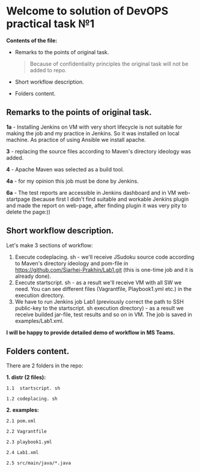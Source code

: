 # Welcome to solution of DevOPS practical task №1

**Contents of the file:**

- Remarks to the points of original task.
	> Because of confidentiality principles the original task will not be added to repo. 

- Short workflow description.
- Folders content.


## Remarks to the points of original task.
**1a** - Installing Jenkins on VM with very short lifecycle is not suitable for making the job and my practice in Jenkins. So it was installed on local machine. As practice of using Ansible we install apache.

**3** - replacing the source files according to Maven's directory ideology was added.

**4** - Apache Maven was selected as a build tool.

**4a** - for my opinion this job must be done by Jenkins.

**6a** - The test reports are accessible in Jenkins dashboard and in VM web-startpage (because first I didn't find suitable and workable Jenkins plugin and made the report on web-page, after finding plugin it was very pity to delete the page:))


## Short workflow description.

Let's make 3 sections of workflow:
1. Execute codeplacing. sh - we'll receive JSudoku source code according to Maven's directory ideology and pom-file in https://github.com/Siarhei-Prakhin/Lab1.git (this is one-time job and it is already done).
2. Execute startscript. sh - as a result we'll receive VM with all SW we need. You can see different files (Vagrantfile, Playbook1.yml etc.) in the execution directory.
3. We have to run Jenkins job Lab1 (previously correct the path to SSH public-key to the startscript. sh execution directory) - as a result we receive builded jar-file, test results and so on in VM. The job is saved in examples/Lab1.xml.

**I will be happy to provide detailed demo of workflow in MS Teams.**

## Folders content.

There are 2 folders in the repo:

**1. distr (2 files):**

	1.1  startscript. sh

	1.2 codeplacing. sh

**2. examples:**

	2.1 pom.xml

	2.2 Vagrantfile

	2.3 playbook1.yml

	2.4 Lab1.xml

	2.5 src/main/java/*.java

